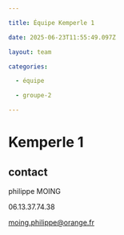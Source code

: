 ```yaml
---

title: Équipe Kemperle 1

date: 2025-06-23T11:55:49.097Z

layout: team

categories:

  - équipe

  - groupe-2

---
```


# Kemperle 1



## contact 

philippe MOING

06.13.37.74.38 

moing.philippe@orange.fr

